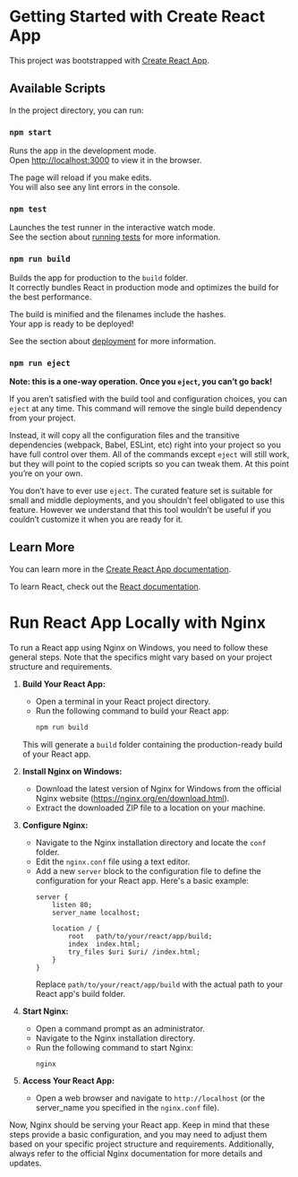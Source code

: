 # Getting Started with Create React App

This project was bootstrapped with [Create React App](https://github.com/facebook/create-react-app).

## Available Scripts

In the project directory, you can run:

### `npm start`

Runs the app in the development mode.\
Open [http://localhost:3000](http://localhost:3000) to view it in the browser.

The page will reload if you make edits.\
You will also see any lint errors in the console.

### `npm test`

Launches the test runner in the interactive watch mode.\
See the section about [running tests](https://facebook.github.io/create-react-app/docs/running-tests) for more information.

### `npm run build`

Builds the app for production to the `build` folder.\
It correctly bundles React in production mode and optimizes the build for the best performance.

The build is minified and the filenames include the hashes.\
Your app is ready to be deployed!

See the section about [deployment](https://facebook.github.io/create-react-app/docs/deployment) for more information.

### `npm run eject`

**Note: this is a one-way operation. Once you `eject`, you can’t go back!**

If you aren’t satisfied with the build tool and configuration choices, you can `eject` at any time. This command will remove the single build dependency from your project.

Instead, it will copy all the configuration files and the transitive dependencies (webpack, Babel, ESLint, etc) right into your project so you have full control over them. All of the commands except `eject` will still work, but they will point to the copied scripts so you can tweak them. At this point you’re on your own.

You don’t have to ever use `eject`. The curated feature set is suitable for small and middle deployments, and you shouldn’t feel obligated to use this feature. However we understand that this tool wouldn’t be useful if you couldn’t customize it when you are ready for it.

## Learn More

You can learn more in the [Create React App documentation](https://facebook.github.io/create-react-app/docs/getting-started).

To learn React, check out the [React documentation](https://reactjs.org/).

# Run React App Locally with Nginx

To run a React app using Nginx on Windows, you need to follow these general steps. Note that the specifics might vary based on your project structure and requirements.

1. **Build Your React App:**
   - Open a terminal in your React project directory.
   - Run the following command to build your React app:
     ```bash
     npm run build
     ```
   This will generate a `build` folder containing the production-ready build of your React app.

2. **Install Nginx on Windows:**
   - Download the latest version of Nginx for Windows from the official Nginx website (https://nginx.org/en/download.html).
   - Extract the downloaded ZIP file to a location on your machine.

3. **Configure Nginx:**
   - Navigate to the Nginx installation directory and locate the `conf` folder.
   - Edit the `nginx.conf` file using a text editor.
   - Add a new `server` block to the configuration file to define the configuration for your React app. Here's a basic example:
     ```nginx
     server {
         listen 80;
         server_name localhost;

         location / {
             root   path/to/your/react/app/build;
             index  index.html;
             try_files $uri $uri/ /index.html;
         }
     }
     ```
     Replace `path/to/your/react/app/build` with the actual path to your React app's build folder.

4. **Start Nginx:**
   - Open a command prompt as an administrator.
   - Navigate to the Nginx installation directory.
   - Run the following command to start Nginx:
     ```bash
     nginx
     ```

5. **Access Your React App:**
   - Open a web browser and navigate to `http://localhost` (or the server_name you specified in the `nginx.conf` file).

Now, Nginx should be serving your React app. Keep in mind that these steps provide a basic configuration, and you may need to adjust them based on your specific project structure and requirements. Additionally, always refer to the official Nginx documentation for more details and updates.
